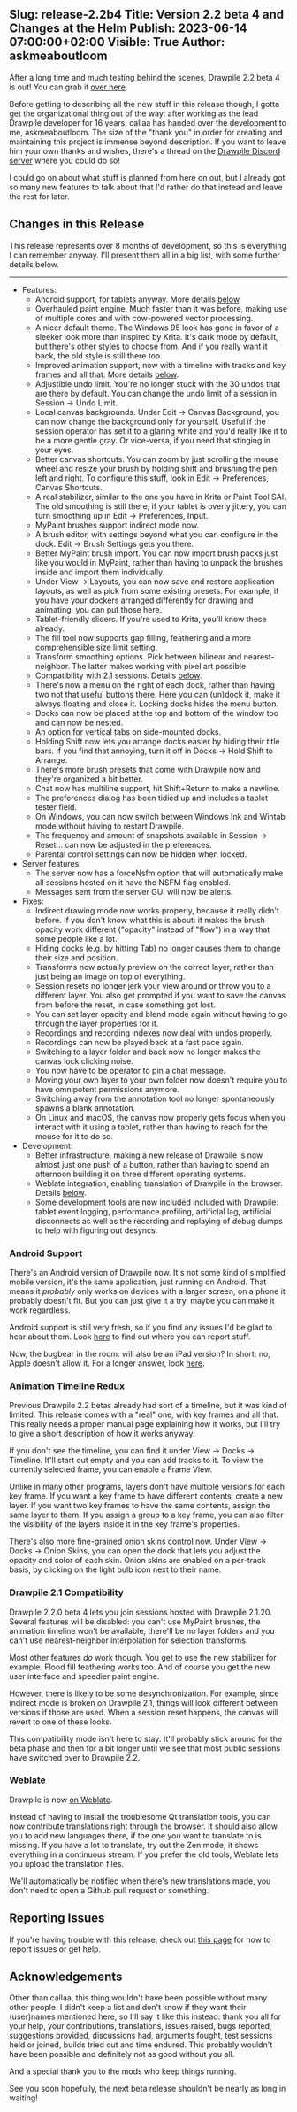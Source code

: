 Slug: release-2.2b4
Title: Version 2.2 beta 4 and Changes at the Helm
Publish: 2023-06-14 07:00:00+02:00
Visible: True
Author: askmeaboutloom
---

After a long time and much testing behind the scenes, Drawpile 2.2 beta 4 is out! You can grab it [over here](/download/#Beta).

Before getting to describing all the new stuff in this release though, I gotta get the organizational thing out of the way: after working as the lead Drawpile developer for 16 years, callaa has handed over the development to me, askmeaboutloom. The size of the "thank you" in order for creating and maintaining this project is immense beyond description. If you want to leave him your own thanks and wishes, there's a thread on the [Drawpile Discord server](https://discord.gg/M3yyMpC) where you could do so!

I could go on about what stuff is planned from here on out, but I already got so many new features to talk about that I'd rather do that instead and leave the rest for later.

## Changes in this Release

This release represents over 8 months of development, so this is everything I can remember anyway. I'll present them all in a big list, with some further details below.

---

* Features:
    * Android support, for tablets anyway. More details [below](#release22b4-android).
    * Overhauled paint engine. Much faster than it was before, making use of multiple cores and with cow-powered vector processing.
    * A nicer default theme. The Windows 95 look has gone in favor of a sleeker look more than inspired by Krita. It's dark mode by default, but there's other styles to choose from. And if you really want it back, the old style is still there too.
    * Improved animation support, now with a timeline with tracks and key frames and all that. More details [below](#release22b4-timeline).
    * Adjustible undo limit. You're no longer stuck with the 30 undos that are there by default. You can change the undo limit of a session in Session &rarr; Undo Limit.
    * Local canvas backgrounds. Under Edit &rarr; Canvas Background, you can now change the background only for yourself. Useful if the session operator has set it to a glaring white and you'd really like it to be a more gentle gray. Or vice-versa, if you need that stinging in your eyes.
    * Better canvas shortcuts. You can zoom by just scrolling the mouse wheel and resize your brush by holding shift and brushing the pen left and right. To configure this stuff, look in Edit &rarr; Preferences, Canvas Shortcuts.
    * A real stabilizer, similar to the one you have in Krita or Paint Tool SAI. The old smoothing is still there, if your tablet is overly jittery, you can turn smoothing up in Edit &rarr; Preferences, Input.
    * MyPaint brushes support indirect mode now.
    * A brush editor, with settings beyond what you can configure in the dock. Edit &rarr; Brush Settings gets you there.
    * Better MyPaint brush import. You can now import brush packs just like you would in MyPaint, rather than having to unpack the brushes inside and import them individually.
    * Under View &rarr; Layouts, you can now save and restore application layouts, as well as pick from some existing presets. For example, if you have your dockers arranged differently for drawing and animating, you can put those here.
    * Tablet-friendly sliders. If you're used to Krita, you'll know these already.
    * The fill tool now supports gap filling, feathering and a more comprehensible size limit setting.
    * Transform smoothing options. Pick between bilinear and nearest-neighbor. The latter makes working with pixel art possible.
    * Compatibility with 2.1 sessions. Details [below](#releaseb224-compat).
    * There's now a menu on the right of each dock, rather than having two not that useful buttons there. Here you can (un)dock it, make it always floating and close it. Locking docks hides the menu button.
    * Docks can now be placed at the top and bottom of the window too and can now be nested.
    * An option for vertical tabs on side-mounted docks.
    * Holding Shift now lets you arrange docks easier by hiding their title bars. If you find that annoying, turn it off in Docks &rarr; Hold Shift to Arrange.
    * There's more brush presets that come with Drawpile now and they're organized a bit better.
    * Chat now has multiline support, hit Shift+Return to make a newline.
    * The preferences dialog has been tidied up and includes a tablet tester field.
    * On Windows, you can now switch between Windows Ink and Wintab mode without having to restart Drawpile.
    * The frequency and amount of snapshots available in Session &rarr; Reset... can now be adjusted in the preferences.
    * Parental control settings can now be hidden when locked.
* Server features:
    * The server now has a forceNsfm option that will automatically make all sessions hosted on it have the NSFM flag enabled.
    * Messages sent from the server GUI will now be alerts.
* Fixes:
    * Indirect drawing mode now works properly, because it really didn't before. If you don't know what this is about: it makes the brush opacity work different ("opacity" instead of "flow") in a way that some people like a lot.
    * Hiding docks (e.g. by hitting Tab) no longer causes them to change their size and position.
    * Transforms now actually preview on the correct layer, rather than just being an image on top of everything.
    * Session resets no longer jerk your view around or throw you to a different layer. You also get prompted if you want to save the canvas from before the reset, in case something got lost.
    * You can set layer opacity and blend mode again without having to go through the layer properties for it.
    * Recordings and recording indexes now deal with undos properly.
    * Recordings can now be played back at a fast pace again.
    * Switching to a layer folder and back now no longer makes the canvas lock clicking noise.
    * You now have to be operator to pin a chat message.
    * Moving your own layer to your own folder now doesn't require you to have omnipotent permissions anymore.
    * Switching away from the annotation tool no longer spontaneously spawns a blank annotation.
    * On Linux and macOS, the canvas now properly gets focus when you interact with it using a tablet, rather than having to reach for the mouse for it to do so.
* Development:
    * Better infrastructure, making a new release of Drawpile is now almost just one push of a button, rather than having to spend an afternoon building it on three different operating systems.
    * Weblate integration, enabling translation of Drawpile in the browser. Details [below](#releaseb224-weblate).
    * Some development tools are now included included with Drawpile: tablet event logging, performance profiling, artificial lag, artificial disconnects as well as the recording and replaying of debug dumps to help with figuring out desyncs.


<h3 id="release22b4-android">Android Support</h3>

There's an Android version of Drawpile now. It's not some kind of simplified mobile version, it's the same application, just running on Android. That means it *probably* only works on devices with a larger screen, on a phone it probably doesn't fit. But you can just give it a try, maybe you can make it work regardless.

Android support is still very fresh, so if you find any issues I'd be glad to hear about them. Look [here](/help/) to find out where you can report stuff.

Now, the bugbear in the room: will also be an iPad version? In short: no, Apple doesn't allow it. For a longer answer, look [here](/help/FAQ#faq-ios).


<h3 id="release22b4-timeline">Animation Timeline Redux</h3>

Previous Drawpile 2.2 betas already had sort of a timeline, but it was kind of limited. This release comes with a "real" one, with key frames and all that. This really needs a proper manual page explaining how it works, but I'll try to give a short description of how it works anyway.

If you don't see the timeline, you can find it under View &rarr; Docks &rarr; Timeline. It'll start out empty and you can add tracks to it. To view the currently selected frame, you can enable a Frame View.

Unlike in many other programs, layers don't have multiple versions for each key frame. If you want a key frame to have different contents, create a new layer. If you want two key frames to have the same contents, assign the same layer to them. If you assign a group to a key frame, you can also filter the visibility of the layers inside it in the key frame's properties.

There's also more fine-grained onion skins control now. Under View &rarr; Docks &rarr; Onion Skins, you can open the dock that lets you adjust the opacity and color of each skin. Onion skins are enabled on a per-track basis, by clicking on the light bulb icon next to their name.


<h3 id="release22b4-compat">Drawpile 2.1 Compatibility</h3>

Drawpile 2.2.0 beta 4 lets you join sessions hosted with Drawpile 2.1.20. Several features will be disabled: you can't use MyPaint brushes, the animation timeline won't be available, there'll be no layer folders and you can't use nearest-neighbor interpolation for selection transforms.

Most other features *do* work though. You get to use the new stabilizer for example. Flood fill feathering works too. And of course you get the new user interface and speedier paint engine.

However, there is likely to be some desynchronization. For example, since indirect mode is broken on Drawpile 2.1, things will look different between versions if those are used. When a session reset happens, the canvas will revert to one of these looks.

This compatibility mode isn't here to stay. It'll probably stick around for the beta phase and then for a bit longer until we see that most public sessions have switched over to Drawpile 2.2.


<h3 id="release22b4-weblate">Weblate</h3>

Drawpile is now [on Weblate](https://hosted.weblate.org/engage/drawpile/).

Instead of having to install the troublesome Qt translation tools, you can now contribute translations right through the browser. It should also allow you to add new languages there, if the one you want to translate to is missing. If you have a lot to translate, try out the Zen mode, it shows everything in a continuous stream. If you prefer the old tools, Weblate lets you upload the translation files.

We'll automatically be notified when there's new translations made, you don't need to open a Github pull request or something.


## Reporting Issues

If you're having trouble with this release, check out [this page](/help/) for how to report issues or get help.


## Acknowledgements

Other than callaa, this thing wouldn't have been possible without many other people. I didn't keep a list and don't know if they want their (user)names mentioned here, so I'll say it like this instead: thank you all for your help, your contributions, translations, issues raised, bugs reported, suggestions provided, discussions had, arguments fought, test sessions held or joined, builds tried out and time endured. This probably wouldn't have been possible and definitely not as good without you all.

And a special thank you to the mods who keep things running.

See you soon hopefully, the next beta release shouldn't be nearly as long in waiting!
